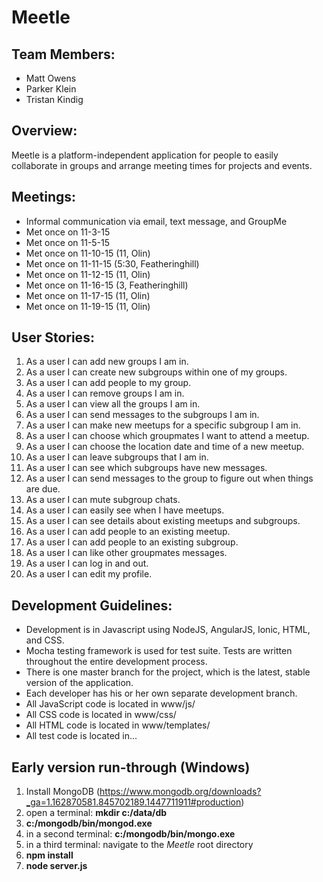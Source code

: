 # Meetle

## Team Members:
- Matt Owens
- Parker Klein
- Tristan Kindig

## Overview:
Meetle is a platform-independent application for people to easily collaborate in groups and arrange meeting times for projects and events.

## Meetings:
- Informal communication via email, text message, and GroupMe
- Met once on 11-3-15
- Met once on 11-5-15
- Met once on 11-10-15 (11, Olin)
- Met once on 11-11-15 (5:30, Featheringhill)
- Met once on 11-12-15 (11, Olin)
- Met once on 11-16-15 (3, Featheringhill)
- Met once on 11-17-15 (11, Olin)
- Met once on 11-19-15 (11, Olin)

## User Stories:
1. As a user I can add new groups I am in.
2. As a user I can create new subgroups within one of my groups.
3. As a user I can add people to my group.
4. As a user I can remove groups I am in.
5. As a user I can view all the groups I am in.
6. As a user I can send messages to the subgroups I am in.
7. As a user I can make new meetups for a specific subgroup I am in.
8. As a user I can choose which groupmates I want to attend a meetup.
9. As a user I can choose the location date and time of a new meetup.
10. As a user I can leave subgroups that I am in.
11. As a user I can see which subgroups have new messages.
12. As a user I can send messages to the group to figure out when things are due.
13. As a user I can mute subgroup chats.
14. As a user I can easily see when I have meetups.
15. As a user I can see details about existing meetups and subgroups.
16. As a user I can add people to an existing meetup.
17. As a user I can add people to an existing subgroup.
18. As a user I can like other groupmates messages.
19. As a user I can log in and out.
20. As a user I can edit my profile.

## Development Guidelines:
- Development is in Javascript using NodeJS, AngularJS, Ionic, HTML, and CSS.
- Mocha testing framework is used for test suite. Tests are written throughout the entire development process.
- There is one master branch for the project, which is the latest, stable version of the application.
- Each developer has his or her own separate development branch.
- All JavaScript code is located in www/js/
- All CSS code is located in www/css/
- All HTML code is located in www/templates/
- All test code is located in...


## Early version run-through (Windows)
1. Install MongoDB (https://www.mongodb.org/downloads?_ga=1.162870581.845702189.1447711911#production)
2. open a terminal: **mkdir c:/data/db**
3. **c:/mongodb/bin/mongod.exe**
4. in a second terminal: **c:/mongodb/bin/mongo.exe**
5. in a third terminal: navigate to the *Meetle* root directory
6. **npm install**
7. **node server.js**
